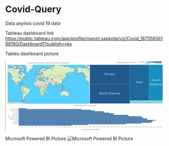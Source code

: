 # Covid-Query

Data anylisis covid 19 data


Tableau dashboard link
https://public.tableau.com/app/profile/manzil.sapkota/viz/Covid_16735656188180/Dashboard1?publish=yes

Tableu dashboard picture

<img src="https://github.com/NicksKnack/Covid-Query/raw/main/tableau_Covid_dashboard_picture.png" alt="Tableu dashboard picture">


Microsoft Powered BI Picture
<img scr="https://github.com/NicksKnack/Covid-Query/blob/main/tableau_Covid_dashboard_picture.png?raw=true" alt="Microsoft Powered BI Picture">
